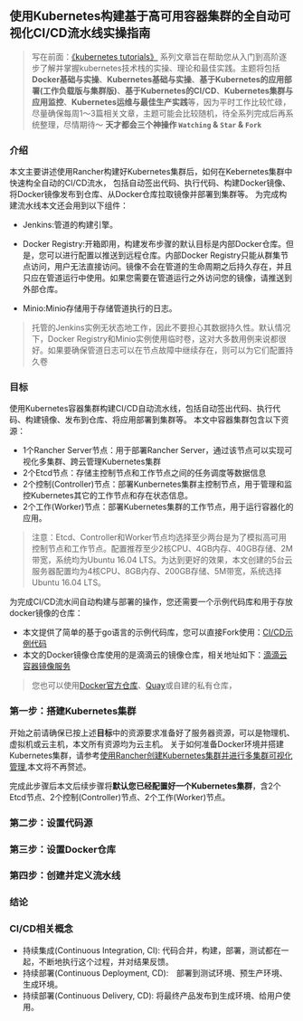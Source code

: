 ## 使用Kubernetes构建基于高可用容器集群的全自动可视化CI/CD流水线实操指南

> 写在前面：[《kubernetes tutorials》](https://github.com/anypm/kubernetes-tutorials-series) 系列文章旨在帮助您从入门到高阶逐步了解并掌握kubernetes技术栈的实操、理论和最佳实践。主题将包括**Docker基础与实操**、**Kubernetes基础与实操**、**基于Kubernetes的应用部署(工作负载版与集群版)**、**基于Kubernetes的CI/CD**、**Kubernetes集群与应用监控**、**Kubernetes运维与最佳生产实践**等，因为平时工作比较忙碌，尽量确保每周1～3篇相关文章，主题可能会比较随机，待全系列完成后再系统整理，尽情期待～ **天才都会三个神操作 `Watching` & `Star` & `Fork`**


### 介绍

本文主要讲述使用Rancher构建好Kubernetes集群后，如何在Kebernetes集群中快速构全自动的CI/CD流水， 包括自动签出代码、执行代码、构建Docker镜像、将Docker镜像发布到仓库、从Docker仓库拉取镜像并部署到集群等。
为完成构建流水线本文还会用到以下组件：

* Jenkins:管道的构建引擎。

* Docker Registry:开箱即用，构建发布步骤的默认目标是内部Docker仓库。但是，您可以进行配置以推送到远程仓库。内部Docker Registry只能从群集节点访问，用户无法直接访问。镜像不会在管道的生命周期之后持久存在，并且只应在管道运行中使用。如果您需要在管道运行之外访问您的镜像，请推送到外部仓库。

* Minio:Minio存储用于存储管道执行的日志。

> 托管的Jenkins实例无状态地工作，因此不要担心其数据持久性。默认情况下，Docker Registry和Minio实例使用临时卷，这对大多数用例来说都很好。如果要确保管道日志可以在节点故障中继续存在，则可以为它们配置持久卷



### 目标

使用Kubernetes容器集群构建CI/CD自动流水线，包括自动签出代码、执行代码、构建镜像、发布到仓库、将应用部署到集群等。
本文中容器集群包含以下资源：
* 1个Rancher Server节点：用于部署Rancher Server，通过该节点可以实现可视化多集群、跨云管理Kubernetes集群
* 2个Etcd节点：存储主控制节点和工作节点之间的任务调度等数据信息
* 2个控制(Controller)节点：部署Kunbernetes集群主控制节点，用于管理和监控Kubernetes其它的工作节点和存在状态信息。
* 2个工作(Worker)节点：部署Kubernetes集群的工作节点，用于运行容器化的应用。

> 注意：Etcd、Controller和Worker节点均选择至少两台是为了模拟高可用控制节点和工作节点。配置推荐至少2核CPU、4GB内存、40GB存储、2M带宽，系统均为Ubuntu 16.04 LTS。为达到更好的效果，本文创建的5台云服务器配置均为4核CPU、8GB内存、200GB存储、5M带宽，系统选择Ubuntu 16.04 LTS。


为完成CI/CD流水间自动构建与部署的操作，您还需要一个示例代码库和用于存放docker镜像的仓库：
* 本文提供了简单的基于go语言的示例代码库，您可以直接Fork使用：[CI/CD示例代码](https://github.com/anypm/rancher-pipeline-example-go)
* 本文的Docker镜像仓库使用的是滴滴云的镜像仓库，相关地址如下：[滴滴云容器镜像服务](https://app.didiyun.com/#/docker/repositories)

> 您也可以使用[Docker官方仓库](hub.docker.com)、[Quay](quay.io)或自建的私有仓库，


### 第一步：搭建Kubernetes集群

开始之前请确保已按上述**目标**中的资源要求准备好了服务器资源，可以是物理机、虚拟机或云主机，本文所有资源均为云主机。
关于如何准备Docker环境并搭建Kubernetes集群，请参考[使用Rancher创建Kubernetes集群并进行多集群可视化管理](https://github.com/anypm/anypm-kubernetes-tutorials-series/blob/master/how-to-create-a-kubernetes-1-11-cluster-using-rancher-and-manage-clusters.md),本文将不再赘述。

完成此步骤后本文后续步骤将**默认您已经配置好一个Kubernetes集群**，含2个Etcd节点、2个控制(Controller)节点、2个工作(Worker)节点。


### 第二步：设置代码源


### 第三步：设置Docker仓库



### 第四步：创建并定义流水线


### 结论


### CI/CD相关概念
* 持续集成(Continuous Integration, CI):  代码合并，构建，部署，测试都在一起，不断地执行这个过程，并对结果反馈。
* 持续部署(Continuous Deployment, CD):　部署到测试环境、预生产环境、生成环境。　
* 持续部署(Continuous Delivery, CD):  将最终产品发布到生成环境、给用户使用。
